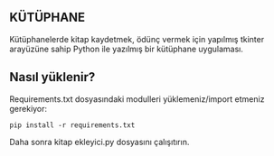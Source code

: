 ## KÜTÜPHANE
Kütüphanelerde kitap kaydetmek, ödünç vermek için yapılmış tkinter arayüzüne sahip Python ile yazılmış bir kütüphane uygulaması.

## Nasıl yüklenir?
Requirements.txt dosyasındaki modulleri yüklemeniz/import etmeniz gerekiyor:

```
pip install -r requirements.txt
```
Daha sonra kitap ekleyici.py dosyasını çalışıtırın.
